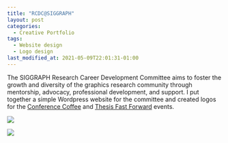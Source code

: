 ```yaml
---
title: "RCDC@SIGGRAPH"
layout: post
categories:
  - Creative Portfolio
tags:
  - Website design
  - Logo design
last_modified_at: 2021-05-09T22:01:31-01:00
---
```


The SIGGRAPH Research Career Development Committee aims to foster the growth and diversity of the graphics research community through mentorship, advocacy, professional development, and support. I put together a simple Wordpress website for the committee and created logos for the <a href="https://research.siggraph.org/cc" target="_blank">Conference Coffee</a> and <a href="https://research.siggraph.org/thesisff" target="_blank">Thesis Fast Forward</a> events.

![](https://research.siggraph.org/wp-content/uploads/2021/05/coffee_web.png)

![](https://research.siggraph.org/wp-content/uploads/2021/11/fast_forward_transparent.png)